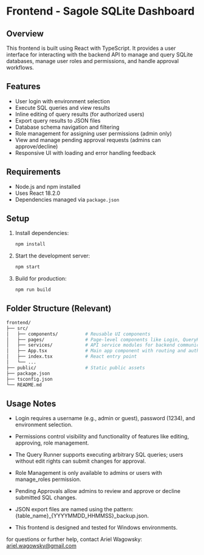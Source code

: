 # Frontend - Sagole SQLite Dashboard

## Overview

This frontend is built using React with TypeScript. It provides a user interface for interacting with the backend API to manage and query SQLite databases, manage user roles and permissions, and handle approval workflows.

## Features

- User login with environment selection
- Execute SQL queries and view results
- Inline editing of query results (for authorized users)
- Export query results to JSON files
- Database schema navigation and filtering
- Role management for assigning user permissions (admin only)
- View and manage pending approval requests (admins can approve/decline)
- Responsive UI with loading and error handling feedback

## Requirements

- Node.js and npm installed
- Uses React 18.2.0
- Dependencies managed via `package.json`

## Setup

1. Install dependencies:

   ```bash
   npm install

2. Start the development server:
    ```bash
    npm start

3. Build for production:
    ```bash
    npm run build

## Folder Structure (Relevant)
```bash
frontend/
├── src/
│   ├── components/          # Reusable UI components
│   ├── pages/               # Page-level components like Login, QueryRunner, RoleManagement, PendingApproval
│   ├── services/            # API service modules for backend communication
│   ├── App.tsx              # Main app component with routing and authentication state
│   ├── index.tsx            # React entry point
│   └── ...
├── public/                  # Static public assets
├── package.json
├── tsconfig.json
└── README.md
```

## Usage Notes

* Login requires a username (e.g., admin or guest), password (1234), and environment selection.

* Permissions control visibility and functionality of features like editing, approving, role management.

* The Query Runner supports executing arbitrary SQL queries; users without edit rights can submit changes for approval.

* Role Management is only available to admins or users with manage_roles permission.

* Pending Approvals allow admins to review and approve or decline submitted SQL changes.

* JSON export files are named using the pattern: {table_name}_{YYYYMMDD_HHMMSS}_backup.json.

* This frontend is designed and tested for Windows environments.

for questions or further help, contact Ariel Wagowsky:
ariel.wagowsky@gmail.com

